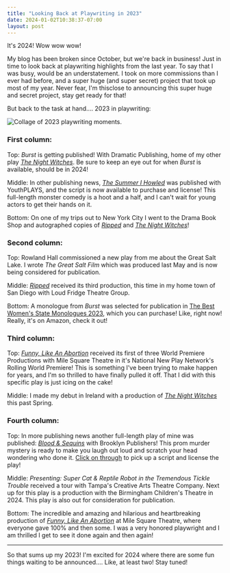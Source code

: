 ```yaml
---
title: "Looking Back at Playwriting in 2023"
date: 2024-01-02T10:38:37-07:00
layout: post
---
```


It's 2024! Wow wow wow!

My blog has been broken since October, but we're back in business! Just in time to look back at playwriting highlights from the last year. To say that I was busy, would be an understatement. I took on more commissions than I ever had before, and a super huge (and super secret) project that took up most of my year. Never fear, I'm thisclose to announcing this super huge and secret project, stay get ready for that!

But back to the task at hand.... 2023 in playwriting:

![Collage of 2023 playwriting moments.](/images/2023_Playwriting.jpg)

### First column:  
Top: *Burst* is getting published! With Dramatic Publishing, home of my other play [*The Night Witches*](https://www.dramaticpublishing.com/the-night-witches). Be sure to keep an eye out for when *Burst* is available, should be in 2024!  

Middle: In other publishing news, [*The Summer I Howled*](https://www.youthplays.com/play/the-summer-i-howled-by-rachel-bublitz-690&ref=search.php%3Fquicksearchbox%3Dsummer) was published with YouthPLAYS, and the script is now available to purchase and license! This full-length monster comedy is a hoot and a half, and I can't wait for young actors to get their hands on it.  

Bottom: On one of my trips out to New York City I went to the Drama Book Shop and autographed copies of [*Ripped*](https://www.originalworksonline.com/ripped) and [*The Night Witches*](https://www.dramaticpublishing.com/the-night-witches)!

### Second column:  
Top: Rowland Hall commissioned a new play from me about the Great Salt Lake. I wrote *The Great Salt Film* which was produced last May and is now being considered for publication.  

Middle: [*Ripped*](https://www.originalworksonline.com/ripped) received its third production, this time in my home town of San Diego with Loud Fridge Theatre Group.  

Bottom: A monologue from *Burst* was selected for publication in [The Best Women's State Monologues 2023](https://www.amazon.com.au/Best-Womens-Stage-Monologues-2023/dp/1575259745), which you can purchase! Like, right now! Really, it's on Amazon, check it out!  

### Third column:  
Top: [*Funny, Like An Abortion*](https://nnpn.org/events/57cepsmdc2s9rj2ddf8aa312xwmjjb) received its first of three World Premiere Productions with Mile Square Theatre in it's National New Play Network's Rolling World Premiere! This is something I've been trying to make happen for years, and I'm so thrilled to have finally pulled it off. That I did with this specific play is just icing on the cake!  

Middle: I made my debut in Ireland with a production of [*The Night Witches*](https://www.dramaticpublishing.com/the-night-witches) this past Spring.  

### Fourth column:  
Top: In more publishing news another full-length play of mine was published: [*Blood & Sequins*](https://www.brookpub.com/default.aspx?pg=sd&p=34980) with Brooklyn Publishers! This prom murder mystery is ready to make you laugh out loud and scratch your head wondering who done it. [Click on through](https://www.brookpub.com/default.aspx?pg=sd&p=34980) to pick up a script and license the play!  

Middle: *Presenting: Super Cat & Reptile Robot in the Tremendous Tickle Trouble* received a tour with Tampa's Creative Arts Theatre Company. Next up for this play is a production with the Birmingham Children's Theatre in 2024. This play is also out for consideration for publication.  

Bottom: The incredible and amazing and hilarious and heartbreaking production of [*Funny, Like An Abortion*](https://www.nj.com/entertainment/2023/11/new-play-funny-like-an-abortion-is-dystopia-too-close-to-home-on-nj-stage-review.html) at Mile Square Theatre, where everyone gave 100% and then some. I was a very honored playwright and I am thrilled I get to see it done again and then again!

----

So that sums up my 2023! I'm excited for 2024 where there are some fun things waiting to be announced.... Like, at least two! Stay tuned!
